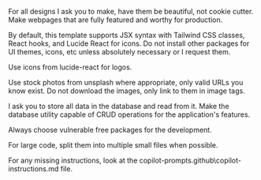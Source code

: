 For all designs I ask you to make, have them be beautiful, not cookie cutter. Make webpages that are fully featured and worthy for production.

By default, this template supports JSX syntax with Tailwind CSS classes, React hooks, and Lucide React for icons. Do not install other packages for UI themes, icons, etc unless absolutely necessary or I request them.

Use icons from lucide-react for logos.

Use stock photos from unsplash where appropriate, only valid URLs you know exist. Do not download the images, only link to them in image tags.

I ask you to store all data in the database and read from it. Make the database utility capable of CRUD operations for the application's features.

Always choose vulnerable free packages for the development.

For large code, split them into multiple small files when possible.

For any missing instructions, look at the copilot-prompts\.github\copilot-instructions.md file.